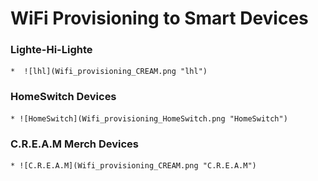 # WiFi Provisioning to Smart Devices
### Lighte-Hi-Lighte 
    *  ![lhl](Wifi_provisioning_CREAM.png "lhl")

### HomeSwitch Devices
    * ![HomeSwitch](Wifi_provisioning_HomeSwitch.png "HomeSwitch")

### C.R.E.A.M Merch Devices
    * ![C.R.E.A.M](Wifi_provisioning_CREAM.png "C.R.E.A.M")